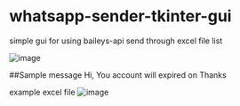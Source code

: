 # whatsapp-sender-tkinter-gui

simple gui for using baileys-api
send through excel file list

![image](https://user-images.githubusercontent.com/10081943/193499229-492dad10-58b8-4609-82b6-11fee271374e.png)

##Sample message
Hi, <col1>
You account will expired on <col3>
Thanks


example excel file 
![image](https://user-images.githubusercontent.com/10081943/192450427-1b9df1f1-c234-4745-9276-5e4fc4625acc.png)




